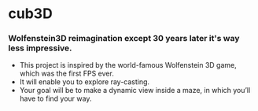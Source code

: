 # cub3D
### Wolfenstein3D reimagination except 30 years later it's way less impressive.
 
- This project is inspired by the world-famous Wolfenstein 3D game, which was the first FPS ever.
- It will enable you to explore ray-casting.
-  Your goal will be to make a dynamic view inside a maze, in which you’ll have to find your way.
